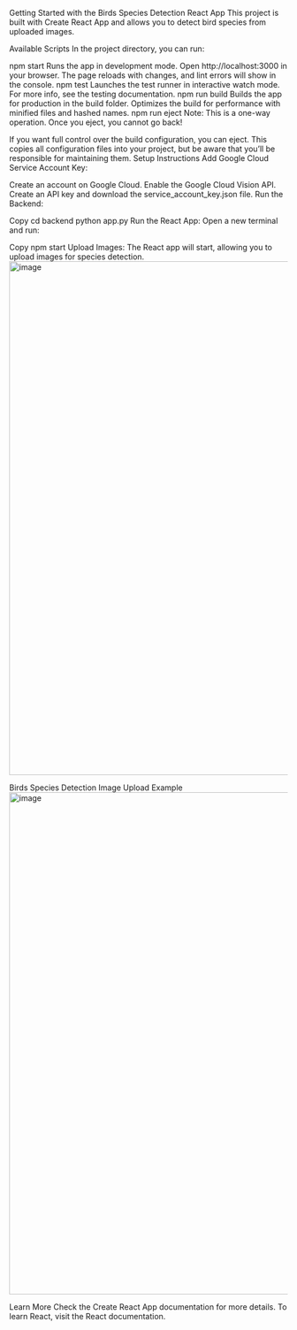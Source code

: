 Getting Started with the Birds Species Detection React App
This project is built with Create React App and allows you to detect bird species from uploaded images.

Available Scripts
In the project directory, you can run:

npm start
Runs the app in development mode.
Open http://localhost:3000 in your browser.
The page reloads with changes, and lint errors will show in the console.
npm test
Launches the test runner in interactive watch mode.
For more info, see the testing documentation.
npm run build
Builds the app for production in the build folder.
Optimizes the build for performance with minified files and hashed names.
npm run eject
Note: This is a one-way operation. Once you eject, you cannot go back!

If you want full control over the build configuration, you can eject. This copies all configuration files into your project, but be aware that you’ll be responsible for maintaining them.
Setup Instructions
Add Google Cloud Service Account Key:

Create an account on Google Cloud.
Enable the Google Cloud Vision API.
Create an API key and download the service_account_key.json file.
Run the Backend:

Copy
cd backend
python app.py
Run the React App:
Open a new terminal and run:

Copy
npm start
Upload Images:
The React app will start, allowing you to upload images for species detection.
<img width="1910" height="929" alt="image" src="https://github.com/user-attachments/assets/95bfd987-dcfd-49c5-9a96-4726fc749169" />


Birds Species Detection
Image Upload Example
<img width="1899" height="908" alt="image" src="https://github.com/user-attachments/assets/57464d60-2b5e-4d2f-99d6-a14383960f7d" />

Learn More
Check the Create React App documentation for more details.
To learn React, visit the React documentation.
